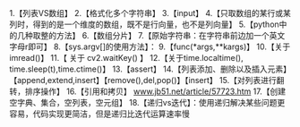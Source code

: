 1.【列表VS数组】
2.【格式化多个字符串】
3.【input】
4.【只取数组的某行或某列时，得到的是一个维度的数组，既不是行向量，也不是列向量】
5.【python中的几种取整的方法】
6.【数组分片】
7.【原始字符串：在字符串前边加一个英文字母r即可】
8.【sys.argv[]的使用方法】：
9.【func(*args,**kargs)】
10.【关于imread()】
11.【 关于 cv2.waitKey() 】
12.【关于time.localtime(), time.sleep(t),time.ctime()】
13.【assert】
14.【列表添加、删除以及插入元素】【append,extend,insert】【remove(),del,pop()】【insert】
15.【对列表进行翻转，排序操作】
16.【引用和拷贝】  www.jb51.net/article/57723.htm
17.【创建空字典、集合，空列表，空元组】
18.【递归vs迭代】：使用递归解决某些问题更容易，代码实现更简洁，但是递归比迭代运算速率慢
